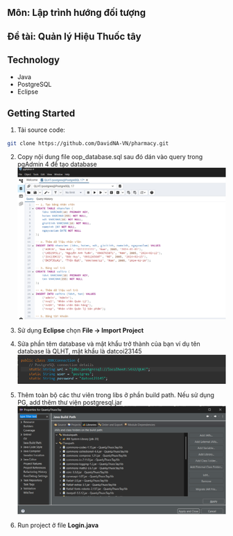 
## Môn: Lập trình hướng đối tượng
## Đề tài: **Quản lý Hiệu Thuốc tây**

>
## Technology
- Java
- PostgreSQL
- Eclipse

## Getting Started
1. Tải source code:
```sh
git clone https://github.com/DavidNA-VN/pharmacy.git
```
2. Copy nội dung file oop_database.sql sau đó dán vào query trong pgAdmin 4 để tạo database 
![alt text](image-2.png)

3. Sử dụng **Eclipse** chọn **File -> Import Project**
4. Sửa phần têm database và mật khẩu trở thành của bạn 
ví dụ tên database là QLHT, mật khẩu là datcoi23145
![alt text](image.png) 
5. Thêm toàn bộ các thư viên trong libs ở phần build path. Nếu sử dụng PG, add thêm thư viện postgresql.jar
![alt text](image-1.png)
6. Run project ở file **Login.java**


